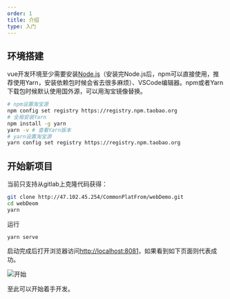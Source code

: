 ```yaml
---
order: 1
title: 介绍
type: 入门
---
```


## 环境搭建

vue开发环境至少需要安装[Node.js](https://nodejs.org/zh-cn/)（安装完Node.js后，npm可以直接使用，推荐使用Yarn，安装依赖包时候会省去很多麻烦）、VSCode编辑器。npm或者Yarn下载包时候默认使用国外源，可以用淘宝镜像替换。
```bash
# npm设置淘宝源
npm config set registry https://registry.npm.taobao.org
# 全局安装Yarn
npm install -g yarn
yarn -v	# 查看Yarn版本
# yarn设置淘宝源
yarn config set registry https://registry.npm.taobao.org	
```

## 开始新项目

当前只支持从gitlab上克隆代码获得：
```bash
git clone http://47.102.45.254/CommonPlatFrom/webDemo.git
cd webDeom
yarn
```

运行
```
yarn serve                								  
```
启动完成后打开浏览器访问[http://localhost:8081](http://localhost:8081)，如果看到如下页面则代表成功。

![开始](./assets/images/screenshot/start.png)

至此可以开始着手开发。

